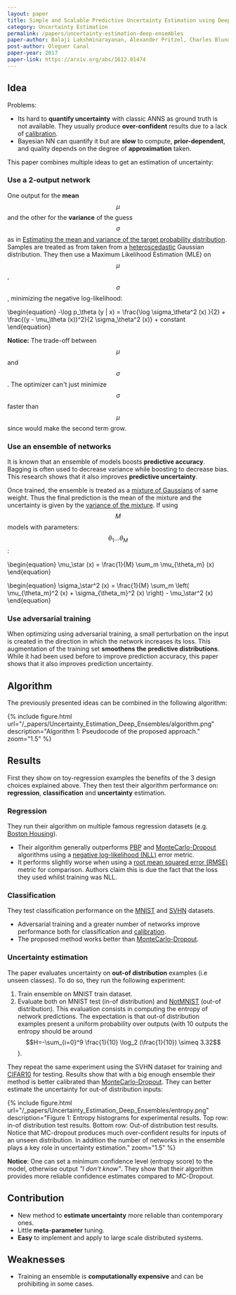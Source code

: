 ```yaml
---
layout: paper
title: Simple and Scalable Predictive Uncertainty Estimation using Deep Ensembles
category: Uncertainty Estimation
permalink: /papers/uncertainty-estimation-deep-ensembles
paper-author: Balaji Lakshminarayanan, Alexander Pritzel, Charles Blundell
post-author: Oleguer Canal
paper-year: 2017
paper-link: https://arxiv.org/abs/1612.01474
---
```

<!--
Disclaimer and authorship:
This article is provided for free only for your personal informational and entertainment purposes. No commercial use of it is allowed.

Please note there might be mistakes. We would be grateful to receive (constructive) criticism if you spot any. You can reach us at: ai.campus.ai@gmail.com or directly open an issue on our github repo: https://github.com/CampusAI/CampusAI.github.io

If considering to use the text please cite the original author/s of the lecture/paper.
Furthermore, please acknowledge our work by adding a link to our website: https://campusai.github.io/ and citing our names: Oleguer Canal and Federico Taschin.
-->

## Idea

Problems:
- Its hard to **quantify uncertainty** with classic ANNS as ground truth is not available. They usually produce **over-confident** results due to a lack of [calibration](https://towardsdatascience.com/neural-network-calibration-with-keras-76fb7c13a55).
- Bayesian NN can quantify it but are **slow** to compute, **prior-dependent**, and quality depends on the degree of **approximation** taken.

This paper combines multiple ideas to get an estimation of uncertainty:

### Use a 2-output network

One output for the **mean** $$\mu$$ and the other for the **variance** of the guess $$\sigma$$ as in [Estimating the mean and variance of the target probability distribution](https://ieeexplore.ieee.org/document/374138).
Samples are treated as from taken from a [heteroscedastic](https://en.wikipedia.org/wiki/Heteroscedasticity) Gaussian distribution.
They then use a Maximum Likelihood Estimation (MLE) on $$\mu$$, $$\sigma$$, minimizing the negative log-likelihood:

\begin{equation}
-\log p_\theta (y | x) =
\frac{\log \sigma_\theta^2 (x) }{2} +
\frac{(y - \mu_\theta (x))^2}{2 \sigma_\theta^2 (x)} + constant
\end{equation}

**Notice:** The trade-off between $$\mu$$ and $$\sigma$$. The optimizer can't just minimize $$\sigma$$ faster than $$\mu$$ since would make the second term grow.

### Use an ensemble of networks

It is known that an ensemble of models boosts **predictive accuracy**.
Bagging is often used to decrease variance while boosting to decrease bias. 
This research shows that it also improves **predictive uncertainty**.

Once trained, the ensemble is treated as a [mixture of Gaussians](https://towardsdatascience.com/gaussian-mixture-models-explained-6986aaf5a95) of same weight.
Thus the final prediction is the mean of the mixture and the uncertainty is given by the [variance of the mixture](https://stats.stackexchange.com/questions/16608/what-is-the-variance-of-the-weighted-mixture-of-two-gaussians).
If using $$M$$ models with parameters: $$\theta_1 ... \theta_M$$:

\begin{equation}
\mu_\star (x) = \frac{1}{M} \sum_m \mu_{\theta_m} (x)
\end{equation}

\begin{equation}
\sigma_\star^2 (x) = \frac{1}{M} \sum_m \left( \mu_{\theta_m}^2 (x) + \sigma_{\theta_m}^2 (x) \right) - \mu_\star^2 (x)
\end{equation}

### Use adversarial training

When optimizing using adversarial training, a small perturbation on the input is created in the direction in which the network increases its loss.
This augmentation of the training set **smoothens the predictive distributions**.
While it had been used before to improve prediction accuracy, this paper shows that it also improves prediction uncertainty.

## Algorithm

The previously presented ideas can be combined in the following algorithm:

{% include figure.html url="/_papers/Uncertainty_Estimation_Deep_Ensembles/algorithm.png" description="Algorithm 1: Pseudocode of the proposed approach." zoom="1.5" %}

## Results
First they show on toy-regression examples the benefits of the 3 design choices explained above.
They then test their algorithm performance on: **regression**, **classification** and **uncertainty** estimation.

### Regression
They run their algorithm on multiple famous regression datasets (e.g. [Boston Housing](https://www.kaggle.com/c/boston-housing)).
- Their algorithm generally outperforms [PBP](https://arxiv.org/abs/1502.05336) and [MonteCarlo-Dropout](https://datascience.stackexchange.com/questions/44065/what-is-monte-carlo-dropout) algorithms using a [negative log-likelihood (NLL)](https://en.wikipedia.org/wiki/Likelihood_function#Log-likelihood) error metric.
- It performs slightly worse when using a [root mean squared error (RMSE)](https://en.wikipedia.org/wiki/Root-mean-square_deviation) metric for comparison. Authors claim this is due the fact that the loss they used whilst training was NLL.

### Classification
They test classification performance on the [MNIST](http://yann.lecun.com/exdb/mnist/) and [SVHN](http://ufldl.stanford.edu/housenumbers/) datasets.
- Adversarial training and a greater number of networks improve performance both for classification and [calibration](https://towardsdatascience.com/neural-network-calibration-with-keras-76fb7c13a55).
- The proposed method works better than [MonteCarlo-Dropout](https://datascience.stackexchange.com/questions/44065/what-is-monte-carlo-dropout).

### Uncertainty estimation

The paper evaluates uncertainty on **out-of distribution** examples (i.e unseen classes). 
To do so, they run the following experiment:

1. Train ensemble on MNIST train dataset.
2. Evaluate both on MNIST test (in-of distribution) and [NotMNIST](https://github.com/gholomia/notMNIST) (out-of distribution).
This evaluation consists in computing the entropy of network predictions.
The expectation is that out-of distribution examples present a uniform probability over outputs (with 10 outputs the entropy should be around $$H=-\sum_{i=0}^9 \frac{1}{10} \log_2 (\frac{1}{10}) \simeq 3.32$$).

They repeat the same experiment using the SVHN dataset for training and [CIFAR10](https://www.cs.toronto.edu/~kriz/cifar.html) for testing.
Results show that with a big enough ensemble their method is better calibrated than [MonteCarlo-Dropout](https://datascience.stackexchange.com/questions/44065/what-is-monte-carlo-dropout).
They can better estimate the uncertainty for out-of distribution inputs:

{% include figure.html url="/_papers/Uncertainty_Estimation_Deep_Ensembles/entropy.png" description="Figure 1: Entropy histograms for experimental results. Top row: in-of distribution test results. Bottom row: Out-of distribution test results. Notice that MC-dropout produces much over-confident results for inputs of an unseen distribution. In addition the number of networks in the ensemble plays a key role in uncertainty estimation." zoom="1.5" %}

**Notice**: One can set a minimum confidence level (entropy score) to the model, otherwise output *"I don't know"*.
They show that their algorithm provides more reliable confidence estimates compared to MC-Dropout.

## Contribution

- New method to **estimate uncertainty** more reliable than contemporary ones.
- Little **meta-parameter** tuning.
- **Easy** to implement and apply to large scale distributed systems.

## Weaknesses

- Training an ensemble is **computationally expensive** and can be prohibiting in some cases.
